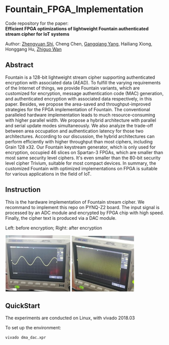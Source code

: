 # Fountain_FPGA_Implementation

Code repository for the paper:  
**Efficient FPGA optimizations of lightweight Fountain authenticated stream cipher for IoT systems**

Author: [Zhengyuan Shi](https://scholar.google.com.hk/citations?user=SQaM_UMAAAAJ), Cheng Chen, [Gangqiang Yang](https://scholar.google.com.hk/citations?user=UAoDCkUAAAAJ), Hailiang Xiong, Honggang Hu, [Zhiguo Wan](https://scholar.google.com.hk/citations?hl=zh-CN&user=8D7Vh20AAAAJ)

## Abstract
Fountain is a 128-bit lightweight stream cipher supporting authenticated encryption with associated data (AEAD). To fulfill the varying requirements of the Internet of things, we provide Fountain variants, which are customized for encryption, message authentication code (MAC) generation, and authenticated encryption with associated data respectively, in this paper. Besides, we propose the area-saved and throughput-improved strategies for the FPGA implementation of Fountain. The conventional paralleled hardware implementation leads to much resource-consuming with higher parallel width. We propose a hybrid architecture with parallel and serial update modes simultaneously. We also analyze the trade-off between area occupation and authentication latency for those two architectures. According to our discussion, the hybrid architectures can perform efficiently with higher throughput than most ciphers, including Grain 128 x32. Our Fountain keystream generator, which is only used for encryption, occupied 46 slices on Spartan-3 FPGAs, which are smaller than most same security level ciphers. It's even smaller than the 80-bit security level cipher Trivium, suitable for most compact devices. In summary, the customized Fountain with optimized implementations on FPGA is suitable for various applications in the field of IoT.

## Instruction
This is the hardware implementation of Fountain stream cipher. We recommand to implement this repo on PYNQ-Z2 board. 
The input signal is processed by an ADC module and encrypted by FPGA chip with high speed. Finally, the cipher text is produced via a DAC module. 

Left: before encryption; Right: after encryption


![image](figure/plaintext.jpg)
![image](figure/ciphertext.jpg)

## QuickStart
The experiments are conducted on Linux, with vivado 2018.03

To set up the environment:
```sh
vivado dma_dac.xpr
```

